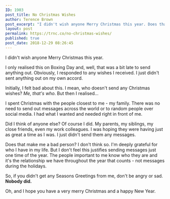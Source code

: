 ```yaml
---
ID: 1903
post_title: No Christmas Wishes
author: Terence Brown
post_excerpt: "I didn't wish anyone Merry Christmas this year. Does that make me a bad person?"
layout: post
permalink: https://trnc.co/no-christmas-wishes/
published: true
post_date: 2018-12-29 08:26:45
---
```

<!-- wp:paragraph -->
<p>I didn't wish anyone Merry Christmas this year.</p>
<!-- /wp:paragraph -->

<!-- wp:paragraph -->
<p>I only realised this on Boxing Day and, well, that was a bit late to send anything out. Obviously, I responded to any wishes I received. I just didn't sent anything out on my own accord.</p>
<!-- /wp:paragraph -->

<!-- wp:paragraph -->
<p>Initially, I felt bad about this. I mean, who doesn't send any Christmas wishes? <em>Me, that's who</em>. But then I realised...</p>
<!-- /wp:paragraph -->

<!-- wp:paragraph -->
<p>I spent Christmas with the people closest to me - my family. There was no need to send out messages across the world or to random people over social media. I had what I wanted and needed right in front of me.</p>
<!-- /wp:paragraph -->

<!-- wp:paragraph -->
<p>Did I think of anyone else? Of <g class="gr_ gr_7 gr-alert gr_gramm gr_inline_cards gr_run_anim Punctuation only-ins replaceWithoutSep" id="7" data-gr-id="7">course</g> I did. My parents, my siblings, my close friends, even my work colleagues. I was hoping they were having just as great a time as I was. I just didn't send them any messages.</p>
<!-- /wp:paragraph -->

<!-- wp:paragraph -->
<p>Does that make me a bad person? I don't think so. I'm deeply grateful for who I have in my life. But I don't feel this justifies sending messages just one time of the year. The people important to me know who they are and it's the relationship we have throughout the year that counts - not messages during the holidays.</p>
<!-- /wp:paragraph -->

<!-- wp:paragraph -->
<p>So, if you didn't get any Seasons Greetings from me, don't be angry or sad. <strong>Nobody did.</strong></p>
<!-- /wp:paragraph -->

<!-- wp:paragraph -->
<p>Oh, and I hope you have a very merry Christmas and a happy New Year.</p>
<!-- /wp:paragraph -->